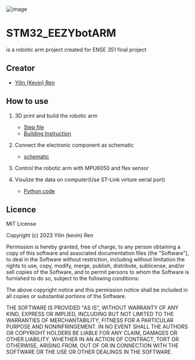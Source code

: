 ![image](https://user-images.githubusercontent.com/6381488/231981652-5baa8854-66ab-4632-bba6-52fa289f78e6.png)

# STM32_EEZYbotARM
is a robotic arm project created for ENSE 351 final project

## Creator
* [Yilin (Kevin) Ren](https://www.linkedin.com/in/yilin-ren-0ab784222/)

## How to use
1. 3D print and build the robotic arm 
    * [Step file](https://www.thingiverse.com/thing:1454048) 
    * [Building Instruction](https://www.instructables.com/EEZYbotARM/)

2. Connect the electronic component as schematic
    * [schematic](./STM32_EEZYbotARM_%20schematic.pdf)

3. Control the robotic arm with MPU6050 and flex sensor

4. Visulize the data on computer(Use ST-Link virture serial port)
    * [Python code](./data_visulizer_source_code.pdf)

## Licence
MIT License

Copyright (c) 2023 Yilin (kevin) Ren

Permission is hereby granted, free of charge, to any person obtaining a copy
of this software and associated documentation files (the "Software"), to deal
in the Software without restriction, including without limitation the rights
to use, copy, modify, merge, publish, distribute, sublicense, and/or sell
copies of the Software, and to permit persons to whom the Software is
furnished to do so, subject to the following conditions:

The above copyright notice and this permission notice shall be included in all
copies or substantial portions of the Software.

THE SOFTWARE IS PROVIDED "AS IS", WITHOUT WARRANTY OF ANY KIND, EXPRESS OR
IMPLIED, INCLUDING BUT NOT LIMITED TO THE WARRANTIES OF MERCHANTABILITY,
FITNESS FOR A PARTICULAR PURPOSE AND NONINFRINGEMENT. IN NO EVENT SHALL THE
AUTHORS OR COPYRIGHT HOLDERS BE LIABLE FOR ANY CLAIM, DAMAGES OR OTHER
LIABILITY, WHETHER IN AN ACTION OF CONTRACT, TORT OR OTHERWISE, ARISING FROM,
OUT OF OR IN CONNECTION WITH THE SOFTWARE OR THE USE OR OTHER DEALINGS IN THE
SOFTWARE.
